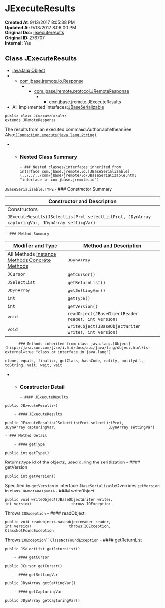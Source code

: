 # JExecuteResults

**Created At:** 9/13/2017 8:05:38 PM  
**Updated At:** 9/13/2017 8:06:00 PM  
**Original Doc:** [jexecuteresults](https://docs.jbase.com/39719-archive/jexecuteresults)  
**Original ID:** 276707  
**Internal:** Yes  


## Class JExecuteResults

- [java.lang.Object](http://java.sun.com/j2se/1.5.0/docs/api/java/lang/Object.html?is-external=true "class or interface in java.lang")
- - [com.jbase.jremote.io.Response](../../../com/jbase/jremote/io/Response.html "class in com.jbase.jremote.io")
    - - [com.jbase.jremote.protocol.JRemoteResponse](../../../com/jbase/jremote/protocol/JRemoteResponse.html "class in com.jbase.jremote.protocol")
        - - com.jbase.jremote.JExecuteResults
- All Implemented Interfaces:[JBaseSerializable](../../../com/jbase/jremote/io/JBaseSerializable.html "interface in com.jbase.jremote.io")
```
public class JExecuteResults
extends JRemoteResponse
```

The results from an executed command.Author:aphetheanSee Also:[`JConnection.execute(java.lang.String)`](../../../com/jbase/jremote/JConnection.html#execute-java.lang.String-)
- - ### Nested Class Summary

        - ### Nested classes/interfaces inherited from interface com.jbase.jremote.io.[JBaseSerializable](../../../com/jbase/jremote/io/JBaseSerializable.html "interface in com.jbase.jremote.io")
`JBaseSerializable.TYPE`
    - ### Constructor Summary


| Constructor and Description |
| --- |
Constructors | `JExecuteResults()`  |
| `JExecuteResults(JSelectListProt selectListProt, JDynArray capturingVar, JDynArray settingVar)`  |
    - ### Method Summary


| Modifier and Type | Method and Description |
| --- | --- |
All Methods [Instance Methods](javascript%3Ashow%282%29;) [Concrete Methods](javascript%3Ashow%288%29;) | `JDynArray` | `getCapturingVar()`  |
| `JCursor` | `getCursor()`  |
| `JSelectList` | `getReturnList()`  |
| `JDynArray` | `getSettingVar()`  |
| `int` | `getType()`  |
| `int` | `getVersion()`  |
| `void` | `readObject(JBaseObjectReader reader, int version)`  |
| `void` | `writeObject(JBaseObjectWriter writer, int version)`  |


        - ### Methods inherited from class java.lang.[Object](http://java.sun.com/j2se/1.5.0/docs/api/java/lang/Object.html?is-external=true "class or interface in java.lang")
`clone, equals, finalize, getClass, hashCode, notify, notifyAll, toString, wait, wait, wait`
- - ### Constructor Detail

        - #### JExecuteResults

```
public JExecuteResults()
```
        - #### JExecuteResults

```
public JExecuteResults(JSelectListProt selectListProt,                        JDynArray capturingVar,                        JDynArray settingVar)
```
    - ### Method Detail

        - #### getType

```
public int getType()
```
Returns:type id of the objects, used during the serialization
        - #### getVersion

```
public int getVersion()
```
Specified by:`getVersion` in interface `JBaseSerializable`Overrides:`getVersion` in class `JRemoteResponse`
        - #### writeObject

```
public void writeObject(JBaseObjectWriter writer,                         int version)                  throws IOException
```
Throws:`IOException`
        - #### readObject

```
public void readObject(JBaseObjectReader reader,                        int version)                 throws IOException,                        ClassNotFoundException
```
Throws:`IOException``ClassNotFoundException`
        - #### getReturnList

```
public JSelectList getReturnList()
```
        - #### getCursor

```
public JCursor getCursor()
```
        - #### getSettingVar

```
public JDynArray getSettingVar()
```
        - #### getCapturingVar

```
public JDynArray getCapturingVar()
```

